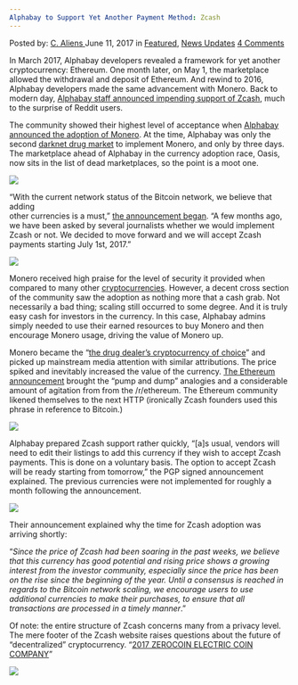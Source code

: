 ```yaml
---
Alphabay to Support Yet Another Payment Method: Zcash
---
```

<article class="post-listing post-20534 post type-post status-publish format-standard has-post-thumbnail hentry  tag-alphabay tag-method tag-payment tag-support tag-zcash">
    <div class="post-inner">
        <span>Posted by: <a href="https://www.deepdotweb.com/author/caliens/" title="">C. Aliens </a></span>
    <span>June 11, 2017</span>
    <span>in <a href="https://www.deepdotweb.com/category/deepdot-news/" rel="category tag">Featured</a>, <a href="https://www.deepdotweb.com/category/news-updates/" rel="category tag">News Updates</a></span>
    <span><a href="https://www.deepdotweb.com/2017/06/11/alphabay-support-yet-another-payment-method-zcash/#comments">4 Comments</a></span>
    </p>
    <div class="clear"></div>
    <div class="entry">
    <p>In March 2017, Alphabay developers revealed a framework for yet another cryptocurrency: Ethereum. One month later, on May 1, the marketplace allowed the withdrawal and deposit of Ethereum. And rewind to 2016, Alphabay developers made the same advancement with Monero. Back to modern day, <a href="https://www.reddit.com/r/DarkNetMarkets/comments/6d7q81/alphabay_will_accept_zcash_starting_july_1st_2017/">Alphabay staff announced impending support of Zcash</a>, much to the surprise of Reddit users.</p>
    <p>The community showed their highest level of acceptance when <a href="https://www.deepdotweb.com/2016/08/23/alphabay-oasis-markets-begin-accepting-monero-payments/">Alphabay announced the adoption of Monero</a>. At the time, Alphabay was only the second <a href="https://www.deepdotweb.com/2013/10/28/updated-llist-of-hidden-marketplaces-tor-i2p/">darknet drug market</a> to implement Monero, and only by three days. The marketplace ahead of Alphabay in the currency adoption race, Oasis, now sits in the list of dead marketplaces, so the point is a moot one.</p>
    <p><img class="wp-image-20538 aligncenter" src="https://www.deepdotweb.com/wp-content/uploads/2017/06/word-image-43.jpeg" srcset="https://www.deepdotweb.com/wp-content/uploads/2017/06/word-image-43.jpeg 800w, https://www.deepdotweb.com/wp-content/uploads/2017/06/word-image-43-300x174.jpeg 300w" sizes="(max-width: 800px) 100vw, 800px" /></p>
    <p>“With the current network status of the Bitcoin network, we believe that adding<br />
    other currencies is a must,” <a href="https://www.reddit.com/r/DarkNetMarkets/comments/6d7q81/alphabay_will_accept_zcash_starting_july_1st_2017/">the announcement began</a>. “A few months ago, we have been asked by several journalists whether we would implement Zcash or not. We decided to move forward and we will accept Zcash payments starting July 1st, 2017.”</p>
    <p><img class="wp-image-20539" src="https://www.deepdotweb.com/wp-content/uploads/2017/06/word-image-44.jpeg" srcset="https://www.deepdotweb.com/wp-content/uploads/2017/06/word-image-44.jpeg 985w, https://www.deepdotweb.com/wp-content/uploads/2017/06/word-image-44-300x225.jpeg 300w" sizes="(max-width: 985px) 100vw, 985px" /></p>
    <p>Monero received high praise for the level of security it provided when compared to many other <a href="https://www.deepdotweb.com/tag/bitcoin/">cryptocurrencies</a>. However, a decent cross section of the community saw the adoption as nothing more that a cash grab. Not necessarily a bad thing; scaling still occurred to some degree. And it is truly easy cash for investors in the currency. In this case, Alphabay admins simply needed to use their earned resources to buy Monero and then encourage Monero usage, driving the value of Monero up.</p>
    <p>Monero became the “<a href="https://www.wired.com/2017/01/monero-drug-dealers-cryptocurrency-choice-fire/">the drug dealer’s cryptocurrency of choice</a>” and picked up mainstream media attention with similar attributions. The price spiked and inevitably increased the value of the currency. <a href="https://www.deepdotweb.com/2017/03/22/alphabay-add-ethereum-support-may/">The Ethereum announcement</a> brought the “pump and dump” analogies and a considerable amount of agitation from from the /r/ethereum. The Ethereum community likened themselves to the next HTTP (ironically Zcash founders used this phrase in reference to Bitcoin.)</p>
    <p><img class="wp-image-20540 aligncenter" src="https://www.deepdotweb.com/wp-content/uploads/2017/06/word-image-45.jpeg" srcset="https://www.deepdotweb.com/wp-content/uploads/2017/06/word-image-45.jpeg 800w, https://www.deepdotweb.com/wp-content/uploads/2017/06/word-image-45-300x225.jpeg 300w" sizes="(max-width: 800px) 100vw, 800px" /></p>
    <p>Alphabay prepared Zcash support rather quickly, “[a]s usual, vendors will need to edit their listings to add this currency if they wish to accept Zcash payments. This is done on a voluntary basis. The option to accept Zcash will be ready starting from tomorrow,” the PGP signed announcement explained. The previous currencies were not implemented for roughly a month following the announcement.</p>
    <p><img class="wp-image-20541 aligncenter" src="https://www.deepdotweb.com/wp-content/uploads/2017/06/word-image-46.jpeg" srcset="https://www.deepdotweb.com/wp-content/uploads/2017/06/word-image-46.jpeg 800w, https://www.deepdotweb.com/wp-content/uploads/2017/06/word-image-46-300x167.jpeg 300w" sizes="(max-width: 800px) 100vw, 800px" /></p>
    <p>Their announcement explained why the time for Zcash adoption was arriving shortly:</p>
    <p>“<em>Since the price of Zcash had been soaring in the past weeks, we believe that this currency has good potential and rising price shows a growing interest from the investor community, especially since the price has been on the rise since the beginning of the year. Until a consensus is reached in regards to the Bitcoin network scaling, we encourage users to use additional currencies to make their purchases, to ensure that all transactions are processed in a timely manner</em>.”</p>
    <p>Of note: the entire structure of Zcash concerns many from a privacy level. The mere footer of the Zcash website raises questions about the future of “decentralized” cryptocurrency. “<a href="https://z.cash">2017 ZEROCOIN ELECTRIC COIN COMPANY</a>”</p>
    <p><img class="wp-image-20542 aligncenter" src="https://www.deepdotweb.com/wp-content/uploads/2017/06/word-image-47.jpeg" srcset="https://www.deepdotweb.com/wp-content/uploads/2017/06/word-image-47.jpeg 698w, https://www.deepdotweb.com/wp-content/uploads/2017/06/word-image-47-300x114.jpeg 300w" sizes="(max-width: 698px) 100vw, 698px" /></p>
    </div>
    <span style="display:none"><a href="https://www.deepdotweb.com/tag/alphabay/" rel="tag">alphabay</a> <a href="https://www.deepdotweb.com/tag/method/" rel="tag">method</a> <a href="https://www.deepdotweb.com/tag/payment/" rel="tag">payment</a> <a href="https://www.deepdotweb.com/tag/support/" rel="tag">support</a> <a href="https://www.deepdotweb.com/tag/zcash/" rel="tag">zcash</a></span> <span style="display:none" class="updated">2017-06-11</span>
    <div style="display:none" class="vcard author" itemprop="author" itemscope itemtype="http://schema.org/Person"><strong class="fn" itemprop="name"><a href="https://www.deepdotweb.com/author/caliens/" title="Posts by C. Aliens" rel="author">C. Aliens</a></strong></div>
    </div>
</article>

